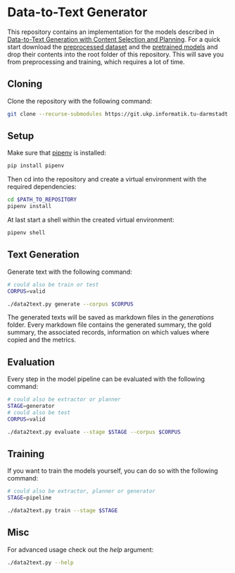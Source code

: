 # Data-to-Text Generator
This repository contains an implementation for the models described in
[Data-to-Text Generation with Content Selection and Planning](https://arxiv.org/pdf/1809.00582.pdf).
For a quick start download the [preprocessed dataset](https://www.dropbox.com/s/3p7rm9fnt9a3zvj/data.zip?dl=0) and the
[pretrained models](https://www.dropbox.com/s/ufz5s5d1sznfs26/models.zip?dl=0) and drop their contents into the root
folder of this repository. This will save you from preprocessing and training,
which requires a lot of time.

## Cloning
Clone the repository with the following command:
```sh
git clone --recurse-submodules https://git.ukp.informatik.tu-darmstadt.de/belouadi/data-to-text-generator.git
```

## Setup
Make sure that [pipenv](https://pipenv.readthedocs.io/en/latest/) is installed:
```sh
pip install pipenv
```
Then cd into the repository and create a virtual environment with the required
dependencies:
```sh
cd $PATH_TO_REPOSITORY
pipenv install
```
At last start a shell within the created virtual environment:
```sh
pipenv shell
```

## Text Generation
Generate text with the following command:
```sh
# could also be train or test
CORPUS=valid

./data2text.py generate --corpus $CORPUS
```
The generated texts will be saved as markdown files in the *generations*
folder. Every markdown file contains the generated summary, the gold summary,
the associated records, information on which values where copied and the
metrics.
## Evaluation
Every step in the model pipeline can be evaluated with the following command:
```sh
# could also be extractor or planner
STAGE=generator
# could also be test
CORPUS=valid

./data2text.py evaluate --stage $STAGE --corpus $CORPUS
```

## Training
If you want to train the models yourself, you can do so with the following
command:
```sh
# could also be extractor, planner or generator
STAGE=pipeline

./data2text.py train --stage $STAGE
```

## Misc
For advanced usage check out the *help* argument:
```sh
./data2text.py --help
```
